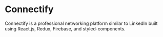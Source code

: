 # Connectify
Connectify is a professional networking platform similar to LinkedIn
built using React.js, Redux, Firebase, and styled-components.
